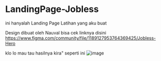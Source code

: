 # LandingPage-Jobless
ini hanyalah Landing Page Latihan yang aku buat

Design dibuat oleh Nauval 
bisa cek linknya disini https://www.figma.com/community/file/1189127953764369425/Jobless-Hero

klo lo mau tau hasilnya kira" seperti ini
![image](https://github.com/NurAslam/LandingPage-Job/assets/56910391/88016f17-26d2-4369-9161-4b6fc1ca23ef)
